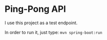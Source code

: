 # Ping-Pong API

I use this project as a test endpoint.

In order to run it, just type: ```mvn spring-boot:run```
